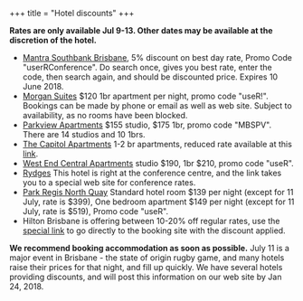 +++
title = "Hotel discounts"
+++

**Rates are only available Jul 9-13. Other dates may be available at the discretion of the hotel.**

* [Mantra Southbank Brisbane](https://www.mantra.com.au/queensland/brisbane-and-surrounds/south-bank/accommodation/hotels/mantra-south-bank/), 5% discount on best day rate, Promo Code "userRConference". Do search once, gives you best rate, enter the code, then search again, and should be discounted price. Expires 10 June 2018.
* [Morgan Suites](http://morgansuites.com.au/ms/) $120 1br apartment per night, promo code "useR!". Bookings can be made by phone or email as well as web site. Subject to availability, as no rooms have been blocked. 
* [Parkview Apartments](http://parkviewapartments.com.au) $155 studio,  $175 1br, promo code "MBSPV".  There are 14 studios and 10 1brs.
* [The Capitol Apartments](http://www.thecapitolapartments.com.au) 1-2 br apartments, reduced rate available at this [link](http://www.thecapitolapartments.com.au/corporate-partners).
* [West End Central Apartments](https://www.westendcentral.com.au) studio $190, 1br $210, promo code "useR".
* [Rydges](https://www.rydges.com/private-page/user-conference/) This hotel is right at the conference centre, and the link takes you to a special web site for conference rates.
* [Park Regis North Quay](https://www.parkregisnorthquay.com.au/) Standard hotel room $139 per night (except for 11 July, rate is $399), One bedroom apartment $149 per night (except for 11 July, rate is $519), Promo code "useR".
* Hilton Brisbane is offering between 10-20% off regular rates, use the [special link](https://secure3.hilton.com/en_US/hi/reservation/book.htm?inputModule=HOTEL&ctyhocn=BSBHITW&spec_plan=GCMTD&arrival=20161005&departure=20180101&cid=OM,WW,HILTONLINK,EN,DirectLink&fromId=HILTONLINKDIRECT) to go directly to the booking site with the discount applied. 

**We recommend booking accommodation as soon as possible.** July 11 is a major event in Brisbane - the state of origin rugby game, and many hotels raise their prices for that night, and fill up quickly. We have several hotels providing discounts, and will post this information on our web site by Jan 24, 2018. 
